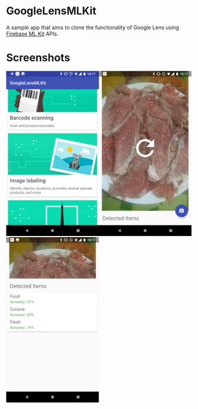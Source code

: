 # GoogleLensMLKit
A sample app that aims to clone the functionality of Google Lens using [Firebase ML Kit](https://firebase.google.com/products/ml-kit/) APIs.

# Screenshots
<img src="screenshots/Screenshot_20180520-181740.png" width="250"><img src="screenshots/Screenshot_20180520-181719.png" width="250"><img src="screenshots/Screenshot_20180520-181725.png" width="250">
